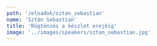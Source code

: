 ```yaml
---
path: '/eloadok/sztan_sebastian'
name: 'Sztán Sebastian'
title: 'Rögtönzés a készlet erejéig'
image: '../images/speakers/sztan_sebastian.jpg'
---
```

